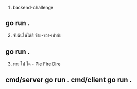 1. backend-challenge

go run .
-------------------------------------------------
2. จับฉันให้ได้สิ ซ้าย-ขวา-เท่ากับ

go run .
-------------------------------------------------
3. พาย ไฟ ได - Pie Fire Dire

cmd/server
go run .
cmd/client
go run .
-------------------------------------------------
